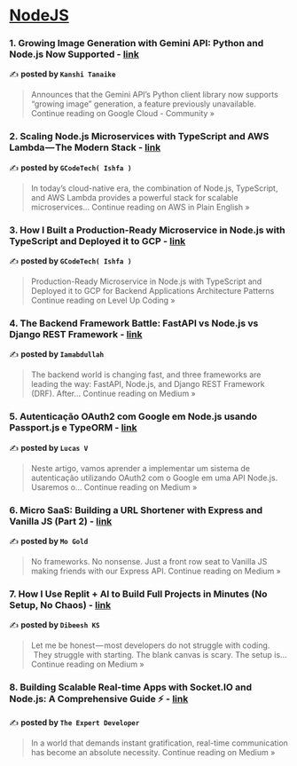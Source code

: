 
<h1><a href=https://medium.com/tag/nodejs/recommended target="_blank" rel="noopener noreferrer">NodeJS</a></h1>
<h3>1. Growing Image Generation with Gemini API: Python and Node.js Now Supported - <a href="https://medium.com/google-cloud/growing-image-generation-with-gemini-api-python-and-node-js-now-supported-d8892d9a6466?source=rss------nodejs-5" target="_blank" rel="noopener noreferrer">link</a></h3>

✍️ **posted by `Kanshi Tanaike`**

<blockquote>Announces that the Gemini API’s Python client library now supports “growing image” generation, a feature previously unavailable.
Continue reading on Google Cloud - Community »</blockquote>

<h3>2. Scaling Node.js Microservices with TypeScript and AWS Lambda — The Modern Stack - <a href="https://aws.plainenglish.io/scaling-node-js-microservices-with-typescript-and-aws-lambda-the-modern-stack-7574f88e2e4d?source=rss------nodejs-5" target="_blank" rel="noopener noreferrer">link</a></h3>

✍️ **posted by `GCodeTech( Ishfa )`**

<blockquote>In today’s cloud-native era, the combination of Node.js, TypeScript, and AWS Lambda provides a powerful stack for scalable microservices…
Continue reading on AWS in Plain English »</blockquote>

<h3>3. How I Built a Production-Ready Microservice in Node.js with TypeScript and Deployed it to GCP - <a href="https://levelup.gitconnected.com/how-i-built-a-production-ready-microservice-in-node-js-with-typescript-and-deployed-it-to-gcp-844357254198?source=rss------nodejs-5" target="_blank" rel="noopener noreferrer">link</a></h3>

✍️ **posted by `GCodeTech( Ishfa )`**

<blockquote>Production-Ready Microservice in Node.js with TypeScript and Deployed it to GCP for Backend Applications Architecture Patterns
Continue reading on Level Up Coding »</blockquote>

<h3>4. The Backend Framework Battle: FastAPI vs Node.js vs Django REST Framework - <a href="https://medium.com/@iamabdullah234/the-backend-framework-battle-fastapi-vs-node-js-vs-django-rest-framework-1420aecfd40c?source=rss------nodejs-5" target="_blank" rel="noopener noreferrer">link</a></h3>

✍️ **posted by `Iamabdullah`**

<blockquote>The backend world is changing fast, and three frameworks are leading the way: FastAPI, Node.js, and Django REST Framework (DRF). After…
Continue reading on Medium »</blockquote>

<h3>5. Autenticação OAuth2 com Google em Node.js usando Passport.js e TypeORM - <a href="https://medium.com/@lucas.lvtj/autentica%C3%A7%C3%A3o-oauth2-com-google-em-node-js-usando-passport-js-e-typeorm-38d1c86004df?source=rss------nodejs-5" target="_blank" rel="noopener noreferrer">link</a></h3>

✍️ **posted by `Lucas V`**

<blockquote>Neste artigo, vamos aprender a implementar um sistema de autenticação utilizando OAuth2 com o Google em uma API Node.js. Usaremos o…
Continue reading on Medium »</blockquote>

<h3>6. Micro SaaS: Building a URL Shortener with Express and Vanilla JS (Part 2) - <a href="https://medium.com/@mogold/micro-saas-building-a-url-shortener-with-express-and-vanilla-js-part-2-b01c377d723d?source=rss------nodejs-5" target="_blank" rel="noopener noreferrer">link</a></h3>

✍️ **posted by `Mo Gold`**

<blockquote>No frameworks. No nonsense. Just a front row seat to Vanilla JS making friends with our Express API.
Continue reading on Medium »</blockquote>

<h3>7. How I Use Replit + AI to Build Full Projects in Minutes (No Setup, No Chaos) - <a href="https://dibishks.medium.com/how-i-use-replit-ai-to-build-full-projects-in-minutes-no-setup-no-chaos-73f135928ec2?source=rss------nodejs-5" target="_blank" rel="noopener noreferrer">link</a></h3>

✍️ **posted by `Dibeesh KS`**

<blockquote>Let me be honest — most developers do not struggle with coding.
 They struggle with starting. The blank canvas is scary. The setup is…
Continue reading on Medium »</blockquote>

<h3>8.  Building Scalable Real-time Apps with Socket.IO and Node.js: A Comprehensive Guide ⚡️ - <a href="https://the-expert-developer.medium.com/building-scalable-real-time-apps-with-socket-io-and-node-js-a-comprehensive-guide-%EF%B8%8F-d51e81c3443f?source=rss------nodejs-5" target="_blank" rel="noopener noreferrer">link</a></h3>

✍️ **posted by `The Expert Developer`**

<blockquote>In a world that demands instant gratification, real-time communication has become an absolute necessity.
Continue reading on Medium »</blockquote>

